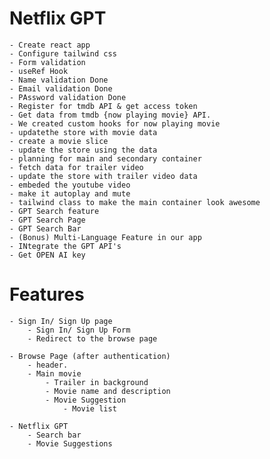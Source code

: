 # Netflix GPT
    - Create react app
    - Configure tailwind css
    - Form validation
    - useRef Hook
    - Name validation Done
    - Email validation Done
    - PAssword validation Done
    - Register for tmdb API & get access token
    - Get data from tmdb {now playing movie} API.
    - We created custom hooks for now playing movie 
    - updatethe store with movie data
    - create a movie slice
    - update the store using the data
    - planning for main and secondary container
    - fetch data for trailer video
    - update the store with trailer video data
    - embeded the youtube video 
    - make it autoplay and mute
    - tailwind class to make the main container look awesome
    - GPT Search feature
    - GPT Search Page
    - GPT Search Bar
    - (Bonus) Multi-Language Feature in our app
    - INtegrate the GPT API's
    - Get OPEN AI key

# Features 
    - Sign In/ Sign Up page
        - Sign In/ Sign Up Form
        - Redirect to the browse page

    - Browse Page (after authentication)
        - header.
        - Main movie
            - Trailer in background
            - Movie name and description
            - Movie Suggestion
                - Movie list

    - Netflix GPT
        - Search bar
        - Movie Suggestions 
